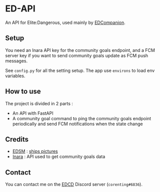 # ED-API

An API for Elite:Dangerous, used mainly by [EDCompanion](https://github.com/corenting/edcompanion).

## Setup

You need an Inara API key for the community goals endpoint, and a FCM server key if you want to send community goals update as FCM push messages.

See `config.py` for all the setting setup. The app use `environs` to load env variables.

## How to use

The project is divided in 2 parts :
- An API with FastAPI
- A community goal command to ping the community goals endpoint periodically and send FCM notifications when the state change

## Credits

- [EDSM](https://www.edsm.net/) : [ships pictures](https://github.com/EDSM-NET/ED-Ships-ScreenShots)
- [Inara](https://inara.cz/) : API used to get community goals data

## Contact

You can contact me on the [EDCD](https://edcd.github.io/) Discord server (`corenting#6836`).
